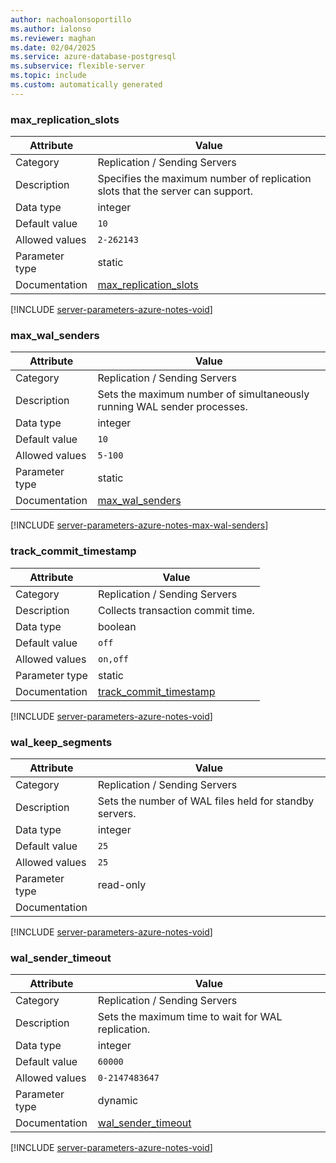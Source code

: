 ```yaml
---
author: nachoalonsoportillo
ms.author: ialonso
ms.reviewer: maghan
ms.date: 02/04/2025
ms.service: azure-database-postgresql
ms.subservice: flexible-server
ms.topic: include
ms.custom: automatically generated
---
```

### max_replication_slots

| Attribute | Value |
| --- | --- |
| Category | Replication / Sending Servers |
| Description | Specifies the maximum number of replication slots that the server can support. |
| Data type | integer |
| Default value | `10` |
| Allowed values | `2-262143` |
| Parameter type | static |
| Documentation | [max_replication_slots](https://www.postgresql.org/docs/11/runtime-config-replication.html#GUC-MAX-REPLICATION-SLOTS) |


[!INCLUDE [server-parameters-azure-notes-void](./server-parameters-azure-notes-void.md)]



### max_wal_senders

| Attribute | Value |
| --- | --- |
| Category | Replication / Sending Servers |
| Description | Sets the maximum number of simultaneously running WAL sender processes. |
| Data type | integer |
| Default value | `10` |
| Allowed values | `5-100` |
| Parameter type | static |
| Documentation | [max_wal_senders](https://www.postgresql.org/docs/11/runtime-config-replication.html#GUC-MAX-WAL-SENDERS) |


[!INCLUDE [server-parameters-azure-notes-max-wal-senders](./server-parameters-azure-notes-max-wal-senders.md)]



### track_commit_timestamp

| Attribute | Value |
| --- | --- |
| Category | Replication / Sending Servers |
| Description | Collects transaction commit time. |
| Data type | boolean |
| Default value | `off` |
| Allowed values | `on,off` |
| Parameter type | static |
| Documentation | [track_commit_timestamp](https://www.postgresql.org/docs/11/runtime-config-replication.html#GUC-TRACK-COMMIT-TIMESTAMP) |


[!INCLUDE [server-parameters-azure-notes-void](./server-parameters-azure-notes-void.md)]



### wal_keep_segments

| Attribute | Value |
| --- | --- |
| Category | Replication / Sending Servers |
| Description | Sets the number of WAL files held for standby servers. |
| Data type | integer |
| Default value | `25` |
| Allowed values | `25` |
| Parameter type | read-only |
| Documentation | |


[!INCLUDE [server-parameters-azure-notes-void](./server-parameters-azure-notes-void.md)]



### wal_sender_timeout

| Attribute | Value |
| --- | --- |
| Category | Replication / Sending Servers |
| Description | Sets the maximum time to wait for WAL replication. |
| Data type | integer |
| Default value | `60000` |
| Allowed values | `0-2147483647` |
| Parameter type | dynamic |
| Documentation | [wal_sender_timeout](https://www.postgresql.org/docs/11/runtime-config-replication.html#GUC-WAL-SENDER-TIMEOUT) |


[!INCLUDE [server-parameters-azure-notes-void](./server-parameters-azure-notes-void.md)]



